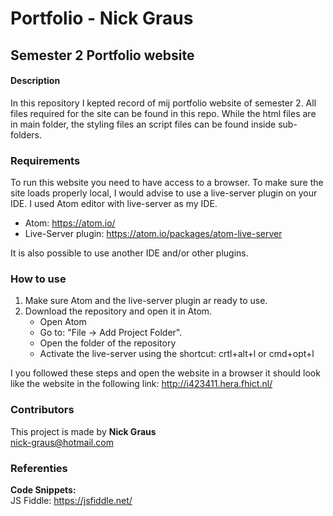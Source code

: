 # Portfolio - Nick Graus #
## Semester 2 Portfolio website ##

#### Description ####
In this repository I kepted record of mij portfolio website of semester 2. All files required for the site can be found in this repo. While the html files are in main folder, the styling files an script files can be found inside sub-folders.

### Requirements ###
To run this website you need to have access to a browser. To make sure the site loads properly local, I would advise to use a live-server plugin on your IDE. I used Atom editor with live-server as my IDE.
- Atom: https://atom.io/
- Live-Server plugin: https://atom.io/packages/atom-live-server

It is also possible to use another IDE and/or other plugins.


### How to use ###
1.  Make sure Atom and the live-server plugin ar ready to use.
2.  Download the repository and open it in Atom.
    - Open Atom
    - Go to: "File -> Add Project Folder".
    - Open the folder of the repository
    - Activate the live-server using the shortcut: crtl+alt+l or cmd+opt+l
 

I you followed these steps and open the website in a browser it should look like the website in the following link:
http://i423411.hera.fhict.nl/

### Contributors ###
This project is made by 
**Nick Graus**  
nick-graus@hotmail.com

### Referenties ###
**Code Snippets:**   
JS Fiddle: https://jsfiddle.net/  
